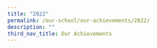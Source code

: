 ```yaml
---
title: "2022"
permalink: /our-school/our-achievements/2022/
description: ""
third_nav_title: Our Achievements
---
```

